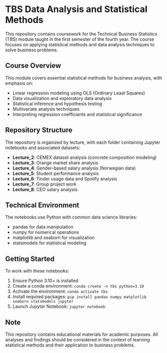 # TBS Data Analysis and Statistical Methods

This repository contains coursework for the Technical Business Statistics (TBS) module taught in the first semester of the fourth year. The course focuses on applying statistical methods and data analysis techniques to solve business problems.

## Course Overview

This module covers essential statistical methods for business analysis, with emphasis on:

- Linear regression modeling using OLS (Ordinary Least Squares)
- Data visualization and exploratory data analysis
- Statistical inference and hypothesis testing
- Multivariate analysis techniques
- Interpreting regression coefficients and statistical significance

## Repository Structure

The repository is organized by lecture, with each folder containing Jupyter notebooks and associated datasets:

- **Lecture_2**: CEMEX dataset analysis (concrete composition modeling)
- **Lecture_3**: Orange market share analysis
- **Lecture_4**: Gender-based salary analysis (Norwegian data)
- **Lecture_5**: Student performance analysis
- **Lecture_6**: Tinder usage data and Spotify analysis
- **Lecture_7**: Group project work
- **Lecture_8**: CEO salary analysis

## Technical Environment

The notebooks use Python with common data science libraries:

- pandas for data manipulation
- numpy for numerical operations
- matplotlib and seaborn for visualization
- statsmodels for statistical modeling

## Getting Started

To work with these notebooks:

1. Ensure Python 3.10+ is installed
2. Create a conda environment: `conda create -n tbs python=3.10`
3. Activate the environment: `conda activate tbs`
4. Install required packages: `pip install pandas numpy matplotlib seaborn statsmodels jupyter`
5. Launch Jupyter Notebook: `jupyter notebook`

## Note

This repository contains educational materials for academic purposes. All analyses and findings should be considered in the context of learning statistical methods and their application to business problems.
